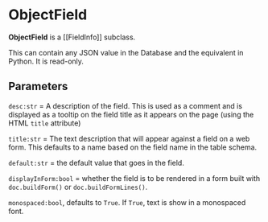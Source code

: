 # ObjectField

**ObjectField** is a [[FieldInfo]] subclass.

This can contain any JSON value in the Database and the equivalent in Python. It is read-only.

## Parameters

`desc:str` = A description of the field. This is used as a comment and is displayed as a tooltip on the field title as it appears on the page (using the HTML `title` attribute)

`title:str` = The text description that will appear against a field on a web form. This defaults to a name based on the field name in the table schema.

`default:str` = the default value that goes in the field. 

`displayInForm:bool` = whether the field is to be rendered in a form built with `doc.buildForm()`  or `doc.buildFormLines()`.

`monospaced:bool`, defaults to `True`. If `True`, text is show in a monospaced font.

